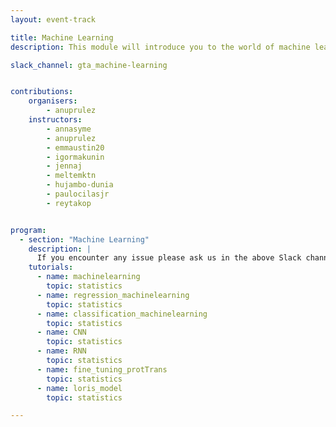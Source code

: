 ```yaml
---
layout: event-track

title: Machine Learning
description: This module will introduce you to the world of machine learning using Galaxy. Start with the tutorial at your own pace. If you need support contact us via the Slack Channel [gta_machine-learning](https://gtnsmrgsbord.slack.com/channels/{{page.slack_channel}}).

slack_channel: gta_machine-learning


contributions:
    organisers:
        - anuprulez
    instructors:
        - annasyme
        - anuprulez
        - emmaustin20
        - igormakunin
        - jennaj
        - meltemktn
        - hujambo-dunia
        - paulocilasjr
        - reytakop


program:
  - section: "Machine Learning"
    description: |
      If you encounter any issue please ask us in the above Slack channel.
    tutorials:
      - name: machinelearning
        topic: statistics
      - name: regression_machinelearning
        topic: statistics
      - name: classification_machinelearning
        topic: statistics
      - name: CNN
        topic: statistics
      - name: RNN
        topic: statistics
      - name: fine_tuning_protTrans
        topic: statistics
      - name: loris_model
        topic: statistics

---
```

